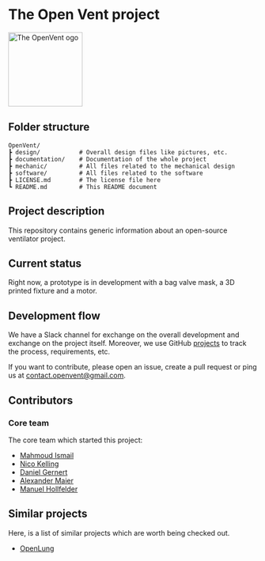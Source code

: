# The Open Vent project

<img src="https://raw.githubusercontent.com/mhollfelder/openvent/assets/docs/assets/logo/logo_colored.svg?sanitize=true" alt="The OpenVent ogo" width="150px"/>

## Folder structure

```console
OpenVent/
┣ design/           # Overall design files like pictures, etc.
┣ documentation/    # Documentation of the whole project
┣ mechanic/         # All files related to the mechanical design
┣ software/         # All files related to the software
┣ LICENSE.md        # The license file here
┗ README.md         # This README document
```

## Project description

This repository contains generic information about an open-source ventilator project.

## Current status

Right now, a prototype is in development with a bag valve mask, a 3D printed fixture and a motor.

## Development flow

We have a Slack channel for exchange on the overall development and exchange on the project itself.
Moreover, we use GitHub [projects](https://github.com/mhollfelder/openvent/projects?query=sort%3Aname-asc+) to track the process, requirements, etc.

If you want to contribute, please open an issue, create a pull request or ping us at contact.openvent@gmail.com.

## Contributors

### Core team

The core team which started this project:

* [Mahmoud Ismail](https://github.com/mahmoudgo)
* [Nico Kelling](https://github.com/nicokelling)
* [Daniel Gernert](https://github.com/DanielGernert)
* [Alexander Maier](https://github.com/alex-km)
* [Manuel Hollfelder](https://github.com/mhollfelder)

## Similar projects

Here, is a list of similar projects which are worth being checked out.
* [OpenLung](https://gitlab.com/open-source-ventilator/OpenLung)
